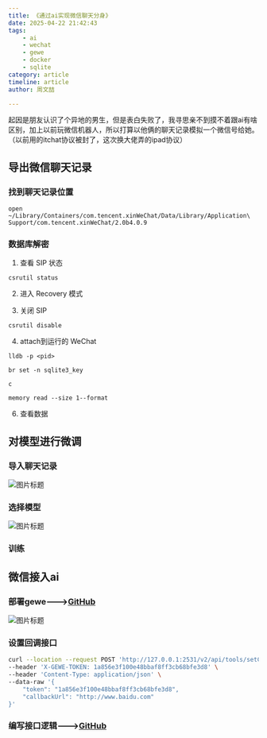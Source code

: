```yaml
---
title: 《通过ai实现微信聊天分身》
date: 2025-04-22 21:42:43
tags:
    - ai
    - wechat
    - gewe
    - docker
    - sqlite
category: article
timeline: article
author: 周文喆

---
```


起因是朋友认识了个异地的男生，但是表白失败了，我寻思亲不到摸不着跟ai有啥区别，加上以前玩微信机器人，所以打算以他俩的聊天记录模拟一个微信号给她。
（以前用的itchat协议被封了，这次换大佬弄的ipad协议）
<!--more-->
## 导出微信聊天记录

### 找到聊天记录位置

```shell
open ~/Library/Containers/com.tencent.xinWeChat/Data/Library/Application\ Support/com.tencent.xinWeChat/2.0b4.0.9
```

### 数据库解密

1. 查看 SIP 状态

```shell
csrutil status
```

2. 进入 Recovery 模式

3. 关闭 SIP

```shell
csrutil disable
```

4. attach到运行的 WeChat

```shell
lldb -p <pid>
```

```shell
br set -n sqlite3_key
```

```
c
```

```
memory read --size 1--format
```

6. 查看数据

## 对模型进行微调

### 导入聊天记录

![图片标题](2.png)

### 选择模型

![图片标题](3.png)

### 训练

## 微信接入ai

### 部署gewe--->[GitHub](https://github.com/Vingurzhou/deploy/blob/main/docker-compose.yml#L119)

![图片标题](1.png)

### 设置回调接口

```bash
curl --location --request POST 'http://127.0.0.1:2531/v2/api/tools/setCallback' \
--header 'X-GEWE-TOKEN: 1a856e3f100e48bbaf8ff3cb68bfe3d8' \
--header 'Content-Type: application/json' \
--data-raw '{
    "token": "1a856e3f100e48bbaf8ff3cb68bfe3d8",
    "callbackUrl": "http://www.baidu.com"
}'
```

### 编写接口逻辑--->[GitHub](https://github.com/Vingurzhou/wechat-robot/blob/main/internal/logic/callbacklogic.go)
